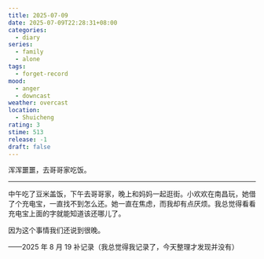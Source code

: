 ```yaml
---
title: 2025-07-09
date: 2025-07-09T22:28:31+08:00
categories:
  - diary
series:
  - family
  - alone
tags:
  - forget-record
mood:
  - anger
  - downcast
weather: overcast
location:
  - Shuicheng
rating: 3
stime: 513
release: -1
draft: false
---
```

 浑浑噩噩，去哥哥家吃饭。

----
中午吃了豆米盖饭，下午去哥哥家，晚上和妈妈一起逛街。小欢欢在南昌玩，她借了个充电宝，一直找不到怎么还。她一直在焦虑，而我却有点厌烦。我总觉得看看充电宝上面的字就能知道该还哪儿了。

因为这个事情我们还说到很晚。

——2025 年 8 月 19 补记录（我总觉得我记录了，今天整理才发现并没有）